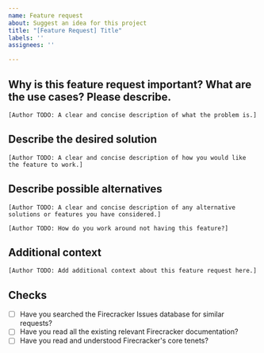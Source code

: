 ```yaml
---
name: Feature request
about: Suggest an idea for this project
title: "[Feature Request] Title"
labels: ''
assignees: ''

---
```


## Why is this feature request important?  What are the use cases?  Please describe.

`[Author TODO: A clear and concise description of what the problem is.]`

## Describe the desired solution

`[Author TODO: A clear and concise description of how you would like the feature to work.]`

## Describe possible alternatives

`[Author TODO: A clear and concise description of any alternative solutions or features you have considered.]`

`[Author TODO: How do you work around not having this feature?]`

## Additional context

`[Author TODO: Add additional context about this feature request here.]`

## Checks
- [ ] Have you searched the Firecracker Issues database for similar requests?
- [ ] Have you read all the existing relevant Firecracker documentation?
- [ ] Have you read and understood Firecracker's core tenets?

